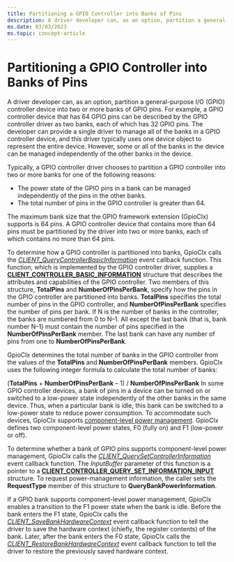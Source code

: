 ```yaml
---
title: Partitioning a GPIO Controller into Banks of Pins
description: A driver developer can, as an option, partition a general-purpose I/O (GPIO) controller device into two or more banks of GPIO pins.
ms.date: 03/03/2023
ms.topic: concept-article
---
```


# Partitioning a GPIO Controller into Banks of Pins


A driver developer can, as an option, partition a general-purpose I/O (GPIO) controller device into two or more banks of GPIO pins. For example, a GPIO controller device that has 64 GPIO pins can be described by the GPIO controller driver as two banks, each of which has 32 GPIO pins. The developer can provide a single driver to manage all of the banks in a GPIO controller device, and this driver typically uses one device object to represent the entire device. However, some or all of the banks in the device can be managed independently of the other banks in the device.

Typically, a GPIO controller driver chooses to partition a GPIO controller into two or more banks for one of the following reasons:

-   The power state of the GPIO pins in a bank can be managed independently of the pins in the other banks.
-   The total number of pins in the GPIO controller is greater than 64.

The maximum bank size that the GPIO framework extension (GpioClx) supports is 64 pins. A GPIO controller device that contains more than 64 pins must be partitioned by the driver into two or more banks, each of which contains no more than 64 pins.

To determine how a GPIO controller is partitioned into banks, GpioClx calls the [*CLIENT\_QueryControllerBasicInformation*](/windows-hardware/drivers/ddi/gpioclx/nc-gpioclx-gpio_client_query_controller_basic_information) event callback function. This function, which is implemented by the GPIO controller driver, supplies a [**CLIENT\_CONTROLLER\_BASIC\_INFORMATION**](/windows-hardware/drivers/ddi/gpioclx/ns-gpioclx-_client_controller_basic_information) structure that describes the attributes and capabilities of the GPIO controller. Two members of this structure, **TotalPins** and **NumberOfPinsPerBank**, specify how the pins in the GPIO controller are partitioned into banks. **TotalPins** specifies the total number of pins in the GPIO controller, and **NumberOfPinsPerBank** specifies the number of pins per bank. If N is the number of banks in the controller, the banks are numbered from 0 to N–1. All except the last bank (that is, bank number N–1) must contain the number of pins specified in the **NumberOfPinsPerBank** member. The last bank can have any number of pins from one to **NumberOfPinsPerBank**.

GpioClx determines the total number of banks in the GPIO controller from the values of the **TotalPins** and **NumberOfPinsPerBank** members. GpioClx uses the following integer formula to calculate the total number of banks:

(**TotalPins** + **NumberOfPinsPerBank** – 1) / **NumberOfPinsPerBank**
In some GPIO controller devices, a bank of pins in a device can be turned on or switched to a low-power state independently of the other banks in the same device. Thus, when a particular bank is idle, this bank can be switched to a low-power state to reduce power consumption. To accommodate such devices, GpioClx supports [component-level power management](../kernel/component-level-power-management.md). GpioClx defines two component-level power states, F0 (fully on) and F1 (low-power or off).

To determine whether a bank of GPIO pins supports component-level power management, GpioClx calls the [*CLIENT\_QuerySetControllerInformation*](/windows-hardware/drivers/ddi/gpioclx/nc-gpioclx-gpio_client_query_set_controller_information) event callback function. The *InputBuffer* parameter of this function is a pointer to a [**CLIENT\_CONTROLLER\_QUERY\_SET\_INFORMATION\_INPUT**](/windows-hardware/drivers/ddi/gpioclx/ns-gpioclx-_client_controller_query_set_information_input) structure. To request power-management information, the caller sets the **RequestType** member of this structure to **QueryBankPowerInformation**.

If a GPIO bank supports component-level power management, GpioClx enables a transition to the F1 power state when the bank is idle. Before the bank enters the F1 state, GpioClx calls the [*CLIENT\_SaveBankHardwareContext*](/windows-hardware/drivers/ddi/gpioclx/nc-gpioclx-gpio_client_save_bank_hardware_context) event callback function to tell the driver to save the hardware context (chiefly, the register contents) of the bank. Later, after the bank enters the F0 state, GpioClx calls the [*CLIENT\_RestoreBankHardwareContext*](/windows-hardware/drivers/ddi/gpioclx/nc-gpioclx-gpio_client_restore_bank_hardware_context) event callback function to tell the driver to restore the previously saved hardware context.

 

